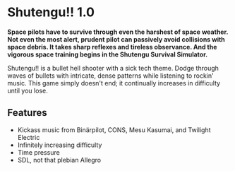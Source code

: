 ﻿Shutengu!! 1.0
==============

**Space pilots have to survive through even the harshest of space weather. Not even the most alert, prudent pilot can passively avoid collisions with space debris. It takes sharp reflexes and tireless observance. And the vigorous space training begins in the Shutengu Survival Simulator.**

Shutengu!! is a bullet hell shooter with a sick tech theme. Dodge through waves of bullets with intricate, dense patterns while listening to rockin' music. This game simply doesn't end; it continually increases in difficulty until you lose.

Features
--------
* Kickass music from Binärpilot, CONS, Mesu Kasumai, and Twilight Electric
* Infinitely increasing difficulty
* Time pressure
* SDL, not that plebian Allegro
